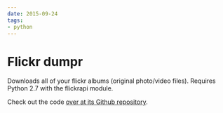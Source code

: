 ```yaml
---
date: 2015-09-24
tags:
- python
---
```


# Flickr dumpr

Downloads all of your flickr albums (original photo/video files). Requires Python 2.7 with the flickrapi module.

Check out the code [over at its Github repository](https://github.com/fredrikaverpil/flickrdumpr).